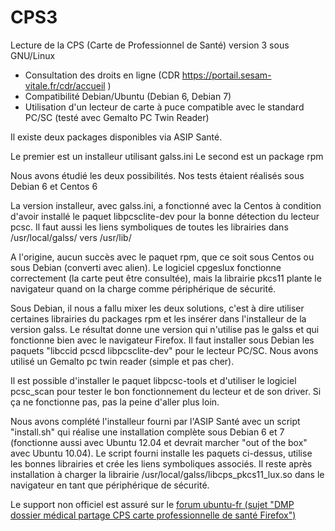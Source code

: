 # CPS3
Lecture de la CPS (Carte de Professionnel de Santé) version 3 sous GNU/Linux
* Consultation des droits en ligne (CDR https://portail.sesam-vitale.fr/cdr/accueil )
* Compatibilité Debian/Ubuntu (Debian 6, Debian 7)
* Utilisation d'un lecteur de carte à puce compatible avec le standard PC/SC (testé avec Gemalto PC Twin Reader)

Il existe deux packages disponibles via ASIP Santé.

Le premier est un installeur utilisant galss.ini
Le second est un package rpm

Nous avons étudié les deux possibilités. Nos tests étaient réalisés sous Debian 6 et Centos 6

La version installeur, avec galss.ini, a fonctionné avec la Centos à condition d'avoir installé le paquet libpcsclite-dev pour la bonne détection du lecteur pcsc. Il faut aussi les liens symboliques de toutes les librairies dans /usr/local/galss/ vers /usr/lib/

A l'origine, aucun succès avec le paquet rpm, que ce soit sous Centos ou sous Debian (converti avec alien). Le logiciel cpgeslux fonctionne correctement (la carte peut être consultée), mais la librairie pkcs11 plante le navigateur quand on la charge comme périphérique de sécurité.

Sous Debian, il nous a fallu mixer les deux solutions, c'est à dire utiliser certaines librairies du packages rpm et les insérer dans l'installeur de la version galss. Le résultat donne une version qui n'utilise pas le galss et qui fonctionne bien avec le navigateur Firefox. Il faut installer sous Debian les paquets "libccid pcscd libpcsclite-dev" pour le lecteur PC/SC. Nous avons utilisé un Gemalto pc twin reader (simple et pas cher).

Il est possible d'installer le paquet libpcsc-tools et d'utiliser le logiciel pcsc_scan pour tester le bon fonctionnement du lecteur et de son driver. Si ça ne fonctionne pas, pas la peine d'aller plus loin.

Nous avons complété l'installeur fourni par l'ASIP Santé avec un script "install.sh" qui réalise une installation complète sous Debian 6 et 7 (fonctionne aussi avec Ubuntu 12.04 et devrait marcher "out of the box" avec Ubuntu 10.04). Le script fourni installe les paquets ci-dessus, utilise les bonnes librairies et crée les liens symboliques associés. Il reste après installation à charger la librairie /usr/local/galss/libcps_pkcs11_lux.so dans le navigateur en tant que périphérique de sécurité.

Le support non officiel est assuré sur le [forum ubuntu-fr (sujet "DMP dossier médical partage CPS carte professionnelle de santé Firefox")](http://forum.ubuntu-fr.org/viewtopic.php?id=667121)
